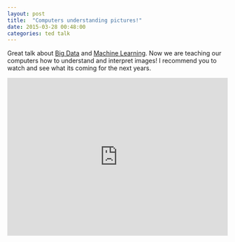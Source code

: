 ```yaml
---
layout: post
title:  "Computers understanding pictures!"
date: 2015-03-28 00:48:00
categories: ted talk
---
```


Great talk about [Big Data](http://en.wikipedia.org/wiki/Big_data) and [Machine Learning](http://en.wikipedia.org/wiki/Machine_learning). Now we are teaching our computers
how to understand and interpret images! I recommend you to watch and see what its coming for
the next years.

<iframe src="https://embed-ssl.ted.com/talks/lang/en/fei_fei_li_how_we_re_teaching_computers_to_understand_pictures.html" width="100%" height="360" frameborder="0" scrolling="no" webkitAllowFullScreen mozallowfullscreen allowFullScreen></iframe>
